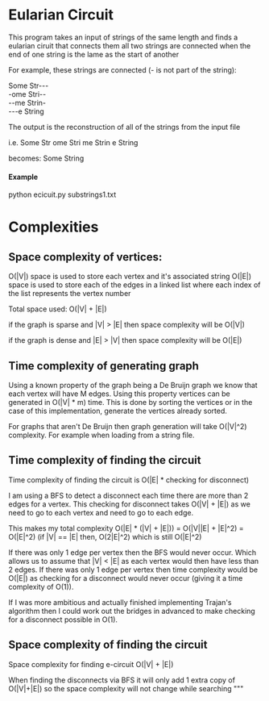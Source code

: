 # Eularian Circuit

This program takes an input of strings  of the same length and finds a eularian ciruit that connects them all
two strings are connected when the end of one string is the lame as the start of another

For example, these strings are connected (- is not part of the string):

Some Str---<br>
-ome Stri--<br>
--me Strin-<br>
---e String<br>

The output is the reconstruction of all of the strings from the input file

i.e.
Some Str
ome Stri
me Strin
e String

becomes: 
Some String


#### Example
python ecicuit.py substrings1.txt 

# Complexities

Space complexity of vertices:
------------------------------

O(|V|) space is used to store each vertex and it's associated string
O(|E|) space is used to store each of the edges in a linked list where each index of the list
represents the vertex number

Total space used: O(|V| + |E|)

if the graph is sparse and |V| > |E| then space complexity will be O(|V|)

if the graph is dense and |E| > |V| then space complexity will be O(|E|)

Time complexity of generating graph
-----------------------------------

Using a known property of the graph being a De Bruijn graph we know that each vertex will have
M edges. Using this property vertices can be generated in O(|V| * m) time. This is done by
sorting the vertices or in the case of this implementation, generate the vertices already
sorted.

For graphs that aren't De Bruijn then graph generation will take O(|V|^2) complexity. For example
when loading from a string file.



Time complexity of finding the circuit
--------------------------------------

Time complexity of finding the circuit is O(|E| * checking for disconnect)

I am using a BFS to detect a disconnect each time there are more than 2 edges for a
vertex. This checking for disconnect takes O(|V| + |E|) as we need to go to each vertex
and need to go to each edge.

This makes my total complexity
O(|E| * (|V| + |E|))
= O(|V||E| + |E|^2)
= O(|E|^2)              (if |V| == |E| then, O(2|E|^2) which is still O(|E|^2)

If there was only 1 edge per vertex then the BFS would never occur. Which allows us to assume
that |V| < |E| as each vertex would then have less than 2 edges. If there was only 1 edge per vertex
then time complexity would be O(|E|) as checking for a disconnect would never occur (giving it
a time complexity of O(1)).


If I was more ambitious and actually finished implementing Trajan's algorithm then I could work out
the bridges in advanced to make checking for a disconnect possible in O(1).

Space complexity of finding the circuit
--------------------------------------

Space complexity for finding e-circuit
O(|V| + |E|)

When finding the disconnects via BFS it will only add 1 extra copy of O(|V|+|E|) so the
space complexity will not change while searching
"""

